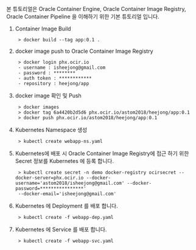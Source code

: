 본 튜토리얼은 Oracle Container Engine, Oracle Container Image Registry, Oracle Container Pipeline 을 이해하기 위한 기본 튜토리얼 입니다.


1. Container Image Build
    <pre><code> > docker build --tag app:0.1 .</code></pre>

2. docker image push to Oracle Container Image Registry
    <pre><code> > docker login phx.ocir.io
    - username : isheejong@gmail.com
    - password : ********
    - auth token : ************
    - repository : heejong/app</code></pre>

3. docker image 확인 및 Push
    <pre><code> > docker images
    > docker tag 6a4420b2d5d6 phx.ocir.io/astom2018/heejong/app:0.1
    > docker push phx.ocir.io/astom2018/heejong/app:0.1 </code></pre>

4. Kubernetes Namespace 생성
    <pre><code> > kubectl create webapp-ns.yaml</code></pre>

5. Kubernetes에 배포 시 Oracle Container Image Registry에 접근 하기 위한 Secret 정보를 Kubernetes 에 등록 합니다.
    <pre><code> > kubectl create secret -n demo docker-registry ocirsecret --docker-server=phx.ocir.io --docker-username='astom2018/isheejong@gmail.com' --docker-password=****************' 
    --docker-email='isheejong@gmail.com'</code></pre>

6. Kubernetes 에 Deployment 를 배포 합니다.
    <pre><code> > kubectl create -f webapp-dep.yaml</code></pre>

7. Kubernetes 에 Service 를 배포 합니다.
    <pre><code> > kubectl create -f webapp-svc.yaml</code></pre> 

